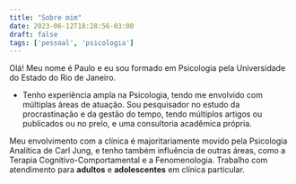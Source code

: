 ```yaml
---
title: "Sobre mim"
date: 2023-06-12T18:28:56-03:00
draft: false 
tags: ['pessoal', 'psicologia']
---
```


Olá! Meu nome é Paulo e eu sou formado em Psicologia pela Universidade do Estado do Rio de Janeiro. 

- Tenho experiência ampla na Psicologia, tendo me envolvido com múltiplas áreas de atuação. Sou pesquisador no estudo da procrastinação e da gestão do tempo, tendo múltiplos artigos ou publicados ou no prelo, e uma consultoria acadêmica própria. 

Meu envolvimento com a clínica é majoritariamente movido pela Psicologia Analítica de Carl Jung, e tenho também influência de outras áreas, como a Terapia Cognitivo-Comportamental e a Fenomenologia. Trabalho com atendimento para **adultos** e **adolescentes** em clínica particular.
